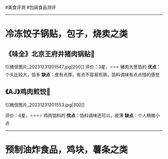 #美食评测 #包装食品测评

---
# 冷冻饺子锅贴，包子，烧卖之类
## 《味全》北京王府井猪肉锅贴🥟
![[微信图片_20231231201547.jpg|200]]
评价：3星，⭐⭐⭐
猪肉大葱馅的
**优点**：个头比较大，馅多
**缺点**：皮有点厚，有点不容易煎熟，馅料调味有点点怪的感觉

## 《AJ》鸡肉煎饺🥟
![[微信图片_20231231201553.jpg|300]]

评价：4星，⭐⭐⭐⭐
鸡肉馅料的
**优点**：馅料调味还可以，皮薄
**缺点**：个人稍微小点

---
# 预制油炸食品，鸡块，薯条之类